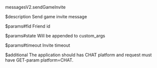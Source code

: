 messagesV2.sendGameInvite

$description
Send game invite message

$params#fid
Friend id

$params#state
Will be appended to custom_args

$params#timeout
Invite timeout

$additional
The application should has CHAT platform and request must have GET-param platform=CHAT.